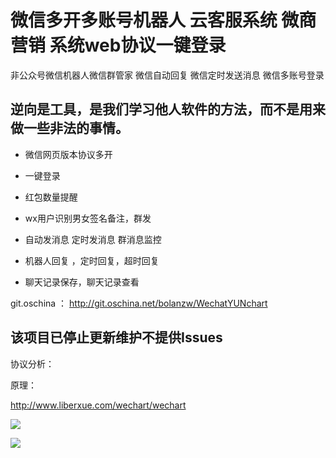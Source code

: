 # 微信多开多账号机器人 云客服系统 微商营销 系统web协议一键登录
非公众号微信机器人微信群管家  微信自动回复 微信定时发送消息 微信多账号登录

## 逆向是工具，是我们学习他人软件的方法，而不是用来做一些非法的事情。

- 微信网页版本协议多开
 
- 一键登录
 
- 红包数量提醒
 
- wx用户识别男女签名备注，群发
 
- 自动发消息 定时发消息 群消息监控
 
- 机器人回复 ，定时回复，超时回复
 
- 聊天记录保存，聊天记录查看
 
git.oschina ： http://git.oschina.net/bolanzw/WechatYUNchart

 
 ## 该项目已停止更新维护不提供Issues 
 
 协议分析：
 
 原理：
 
 http://www.liberxue.com/wechart/wechart
 
 
![](http://ot1cc1u9t.bkt.clouddn.com/17-7-13/99226513.jpg)


![](http://ot1cc1u9t.bkt.clouddn.com/17-7-13/16191614.jpg)

